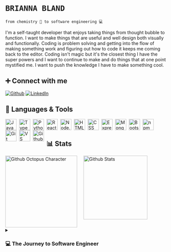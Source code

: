 # **`BRIANNA BLAND`**

`
from chemistry 🥼 to software engineering 💻
`

I'm a self-taught developer that enjoys taking things from thought bubble to function. I want to make things that are useful and well design both visually and functionally. Coding is problem solving and getting into the flow of making something work and figuring out how to code it keeps me coming back to the editor. Coding isn't magic but it's the closest thing I have the super powers and I want to continue to make and do things that at one point mystified me. I want to push the knowledge I have to make something cool.

## ➕ Connect with me

[![Github](https://img.shields.io/badge/-Github-181717?style=for-the-badge&logo=Github&logoColor=white)](https://github.com/bbland1/)
[![LinkedIn](https://img.shields.io/badge/-LinkedIn-0077B5?style=for-the-badge&logo=LinkedIn&logoColor=white)](https://www.linkedin.com/in/bbland1/)
<!-- [![Email](https://img.shields.io/badge/-Email-3e91a3?style=for-the-badge&logo=Minutemailer&logoColor=white)](mailto:brianna.davis357@gmail.com) -->

## 🧰 Languages & Tools

<img alt="JavaScript" align="left" width="35px" style="padding-right:5px;" src="https://cdn.jsdelivr.net/gh/devicons/devicon/icons/javascript/javascript-original.svg" />

<img alt="TypeScript" align="left" width="35px" style="padding-right:5px;" src="https://cdn.jsdelivr.net/gh/devicons/devicon/icons/typescript/typescript-original.svg" />

<img alt="Python" align="left" width="35px" style="padding-right:5px;" src="https://cdn.jsdelivr.net/gh/devicons/devicon/icons/python/python-original.svg" />

<img alt="React" align="left" width="35px" style="padding-right:5px;" src="https://cdn.jsdelivr.net/gh/devicons/devicon/icons/react/react-original.svg" />

<img alt="Node.js" align="left" width="35px" style="padding-right:5px;" src="https://cdn.jsdelivr.net/gh/devicons/devicon/icons/nodejs/nodejs-original.svg" />

<img alt="HTML" align="left" width="35px" style="padding-right:5px;" src="https://cdn.jsdelivr.net/gh/devicons/devicon/icons/html5/html5-original.svg" />

<img alt="CSS" align="left" width="35px" style="padding-right:5px;" src="https://cdn.jsdelivr.net/gh/devicons/devicon/icons/css3/css3-original.svg" />
<img alt="Express.js" align="left" width="35px" style="padding-right:5px;" src="https://cdn.jsdelivr.net/gh/devicons/devicon/icons/express/express-original.svg" />

<img alt="MongoDB" align="left" width="35px" style="padding-right:5px;" src="https://cdn.jsdelivr.net/gh/devicons/devicon/icons/mongodb/mongodb-original.svg" />

<img alt="Bootstrap" align="left" width="35px" style="padding-right:5px;" src="https://cdn.jsdelivr.net/gh/devicons/devicon/icons/bootstrap/bootstrap-plain.svg" />

<img alt="npm" align="left" width="35px" style="padding-right:5px;" src="https://cdn.jsdelivr.net/gh/devicons/devicon/icons/npm/npm-original-wordmark.svg" />

<img alt="Git" align="left" width="35px" style="padding-right:5px;" src="https://cdn.jsdelivr.net/gh/devicons/devicon/icons/git/git-original.svg" />

<img alt="VS Code" align="left" width="35px" style="padding-right:5px;" src="https://cdn.jsdelivr.net/gh/devicons/devicon/icons/vscode/vscode-original.svg" />

<img alt="Github" align="left" width="35px" style="padding-right:5px;" src="https://cdn.jsdelivr.net/gh/devicons/devicon/icons/github/github-original.svg" />

<br>
<br>

## 📊 Stats

<div style="display: grid;">
<img style="grid-row: 1; grid-column: 1;" alt="Github Octopus Character" width="225px" src="https://user-images.githubusercontent.com/104288486/198868214-72497a58-7cbd-4ac1-bc24-4cd78154f04f.png" >
<img alt="Github Stats" style="grid-row: 1; grid-column: 2/span 3; height:200px;" src="https://github-readme-stats.vercel.app/api?username=bbland1&theme=onedark&show_icons=true&show=prs_merged,prs_merged_percentage&rank_icon=github&include_all_commits=true&hide=issues" />
</div>

<details>
  <summary><h3>💻 The Journey to Software Engineer</h3></summary>
  I worked as a technician at the help and repair desk at school and most of my fellow coworkers were some form of CS degree, and while we were sharing some classes(math really) my Chemistry class were taking a very different approach to the problem solving method than theres. During down time hearing them talk about their projects or actually watching them code, asking questions when I didn't feel like I was disturbing their flow. I was dabbling here and there then, but I was in Chemistry classes that were arguably kicking my butt, so it often got pushed to the back-burner. I finished my degree thinking I'd never really go all the way for coding and for a while I didn't. I worked as a lab manager, and it took a lot of focus and skills, but I had 2 bosses that used various coding to help our jobs be easier and again I found myself asking questions to learn and help them.
  <br>
  <br>
  My second boss loves Matlab, and a lot of what they were running in the background involved that. While not everything they did involved my portion of managing the labs I was very interested and wanted to know more. So I took some of Matlab's basic starter classes, and while me and Matlab didn't really fit the coding bug 🐛 was found. So I still helped with the logic behind the coding where I could for my boss but I went down the path to finally learn more coding. Python was my entrance, then Javascript, then more Python and just bits and pieces that come along in those journeys. I was fully into this new thing, I also really told no one for a while until I started to build projects because I wanted to make sure it wasn't just the new shiny thing. Spoiler: I couldn't stop. I wanted to keep learning and keep pushing.
  <br>
  <br>
  Coding has been something I didn't realize I needed, but wow has it been a passion that I am happy to have. I find myself watching random youtube videos even in languages I don't know because the logic and coding fascinates me, or wondering if I could figure out how to do that. The journey isn't over yet, but we are definitely enjoying each step.
</details>
